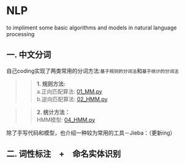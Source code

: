 # NLP
to impliment some basic algorithms and models in natural language processing

## 一. 中文分词
自己coding实现了两类常用的分词方法:`基于规则的分词法`和`基于统计的分词法` <br> 
>>**1. 规则方法:**<br>
       a.正向匹配算法: <a href="https://github.com/ChanLiang/NLP/blob/master/01_Chinese_word_segmentation/01_MM.py">01_MM.py</a><br>
       b.逆向匹配算法: <a href="https://github.com/ChanLiang/NLP/blob/master/01_Chinese_word_segmentation/02_HMM.py">02_HMM.py</a><br>
       
>>**2. 统计方法：**<br>
       HMM模型: <a href="https://github.com/ChanLiang/NLP/blob/master/01_Chinese_word_segmentation/04_HMM.py">04_HMM.py</a><br>

除了手写代码和模型，也介绍一种较为常用的工具－Jieba：（更新ing）

## 二. 词性标注　+　命名实体识别
